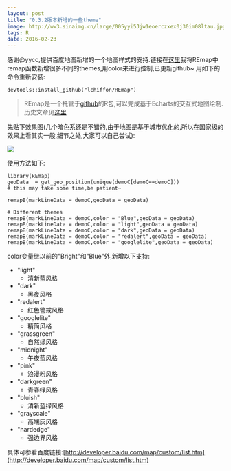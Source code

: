 ```yaml
---
layout: post
title: "0.3.2版本新增的一些theme"
image: http://ww3.sinaimg.cn/large/005yyi5Jjw1eoerczxex0j30im08ltau.jpg
tags: R
date: 2016-02-23
---
```


感谢@yycc,提供百度地图新增的一个地图样式的支持.链接在[这里](http://developer.baidu.com/map/custom/list.htm)我将REmap中remap函数新增很多不同的themes,用color来进行控制,已更新github~
用如下的命令重新安装:

```
devtools::install_github("lchiffon/REmap")
```

>REmap是一个托管于[github](http://github.com/lchiffon/REmap)的R包,可以完成基于Echarts的交互式地图绘制.
>历史文章见[这里](http://lchiffon.github.io/2015/07/23/REmapGuide.html)



先贴下效果图(几个暗色系还是不错的,由于地图是基于城市优化的,所以在国家级的效果上看其实一般,细节之处,大家可以自己尝试):

![](http://lchiffon.github.io/reveal_slidify/echarts/all.png)

使用方法如下:

```
library(REmap)
geoData  = get_geo_position(unique(demoC[demoC==demoC]))
# this may take some time,be patient~

remapB(markLineData = demoC,geoData = geoData)

# Different themes
remapB(markLineData = demoC,color = "Blue",geoData = geoData)
remapB(markLineData = demoC,color = "light",geoData = geoData)
remapB(markLineData = demoC,color = "dark",geoData = geoData)
remapB(markLineData = demoC,color = "redalert",geoData = geoData)
remapB(markLineData = demoC,color = "googlelite",geoData = geoData)
```

color变量继以前的"Bright"和"Blue"外,新增以下支持:

- "light"
  + 清新蓝风格
- "dark"
  + 黑夜风格
- "redalert"
  + 红色警戒风格
- "googlelite"
  + 精简风格
- "grassgreen"
  + 自然绿风格
- "midnight"
  + 午夜蓝风格
- "pink"
  + 浪漫粉风格
- "darkgreen"
  + 青春绿风格
- "bluish"
  + 清新蓝绿风格
- "grayscale"
  + 高端灰风格
- "hardedge"
  + 强边界风格


具体可参看百度链接:[http://developer.baidu.com/map/custom/list.htm](http://developer.baidu.com/map/custom/list.htm)
